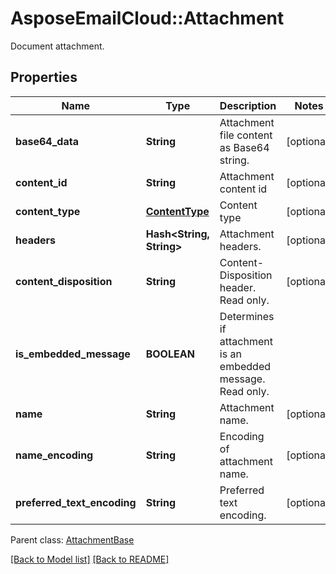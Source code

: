 # AsposeEmailCloud::Attachment

Document attachment.             

## Properties
Name | Type | Description | Notes
---- | ---- | ----------- | -----
**base64_data** |**String** | Attachment file content as Base64 string.              | [optional] 
**content_id** |**String** | Attachment content id              | [optional] 
**content_type** |[**ContentType**](ContentType.md) | Content type              | [optional] 
**headers** |**Hash&lt;String, String&gt;** | Attachment headers.              | [optional] 
**content_disposition** |**String** | Content-Disposition header. Read only.              | [optional] 
**is_embedded_message** |**BOOLEAN** | Determines if attachment is an embedded message. Read only.              | 
**name** |**String** | Attachment name.              | [optional] 
**name_encoding** |**String** | Encoding of attachment name.              | [optional] 
**preferred_text_encoding** |**String** | Preferred text encoding.              | [optional] 

Parent class: [AttachmentBase](AttachmentBase.md)


[[Back to Model list]](Models.md) [[Back to README]](README.md)
